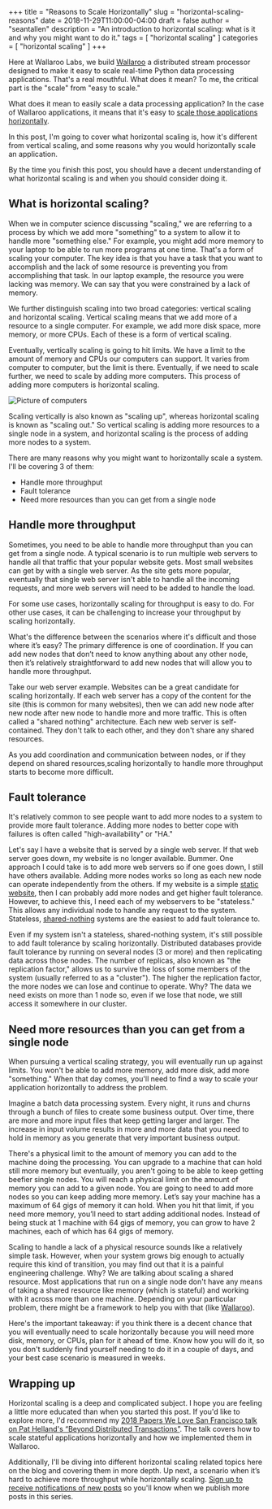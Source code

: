 +++
title = "Reasons to Scale Horizontally"
slug = "horizontal-scaling-reasons"
date = 2018-11-29T11:00:00-04:00
draft = false
author = "seantallen"
description = "An introduction to horizontal scaling: what is it and why you might want to do it."
tags = [
  "horizontal scaling"
]
categories = [
    "horizontal scaling"
]
+++

Here at Wallaroo Labs, we build [Wallaroo](https://github.com/wallaroolabs/wallaroo) a distributed stream processor designed to make it easy to scale real-time Python data processing applications. That's a real mouthful. What does it mean? To me, the critical part is the "scale" from "easy to scale."

What does it mean to easily scale a data processing application? In the case of Wallaroo applications, it means that it's easy to [scale those applications horizontally](https://en.wikipedia.org/wiki/Scalability#Horizontal_and_vertical_scaling). 

In this post, I'm going to cover what horizontal scaling is, how it's different from vertical scaling, and some reasons why you would horizontally scale an application. 

By the time you finish this post, you should have a decent understanding of what horizontal scaling is and when you should consider doing it. 

## What is horizontal scaling?

When we in computer science discussing "scaling," we are referring to a process by which we add more "something" to a system to allow it to handle more "something else." For example, you might add more memory to your laptop to be able to run more programs at one time. That's a form of scaling your computer. The key idea is that you have a task that you want to accomplish and the lack of some resource is preventing you from accomplishing that task. In our laptop example, the resource you were lacking was memory. We can say that you were constrained by a lack of memory.

We further distinguish scaling into two broad categories: vertical scaling and horizontal scaling. Vertical scaling means that we add more of a resource to a single computer. For example, we add more disk space, more memory, or more CPUs. Each of these is a form of vertical scaling.

Eventually, vertically scaling is going to hit limits. We have a limit to the amount of memory and CPUs our computers can support. It varies from computer to computer, but the limit is there. Eventually, if we need to scale further, we need to scale by adding more computers. This process of adding more computers is horizontal scaling. 

![Picture of computers](/images/post/horizontal-scaling/types-of-scaling.png "Scaling!")

Scaling vertically is also known as "scaling up", whereas horizontal scaling is known as "scaling out." So vertical scaling is adding more resources to a single node in a system, and horizontal scaling is the process of adding more nodes to a system.

There are many reasons why you might want to horizontally scale a system. I'll be covering 3 of them:

- Handle more throughput
- Fault tolerance
- Need more resources than you can get from a single node

## Handle more throughput

Sometimes, you need to be able to handle more throughput than you can get from a single node. A typical scenario is to run multiple web servers to handle all that traffic that your popular website gets. Most small websites can get by with a single web server. As the site gets more popular, eventually that single web server isn't able to handle all the incoming requests, and more web servers will need to be added to handle the load.

For some use cases, horizontally scaling for throughput is easy to do. For other use cases, it can be challenging to increase your throughput by scaling horizontally. 

What's the difference between the scenarios where it's difficult and those where it’s easy? The primary difference is one of coordination. If you can add new nodes that don’t need to know anything about any other node, then it’s relatively straightforward to add new nodes that will allow you to handle more throughput.

Take our web server example. Websites can be a great candidate for scaling horizontally. If each web server has a copy of the content for the site (this is common for many websites), then we can add new node after new node after new node to handle more and more traffic. This is often called a "shared nothing" architecture. Each new web server is self-contained. They don't talk to each other, and they don't share any shared resources.

As you add coordination and communication between nodes, or if they depend on shared resources,scaling horizontally to handle more throughput starts to become more difficult.

## Fault tolerance

It's relatively common to see people want to add more nodes to a system to provide more fault tolerance. Adding more nodes to better cope with failures is often called "high-availability" or "HA." 

Let's say I have a website that is served by a single web server. If that web server goes down, my website is no longer available. Bummer. One approach I could take is to add more web servers so if one goes down, I still have others available. Adding more nodes works so long as each new node can operate independently from the others. If my website is a simple [static website](https://en.wikipedia.org/wiki/Static_web_page), then I can probably add more nodes and get higher fault tolerance. However, to achieve this, I need each of my webservers to be "stateless." This allows any individual node to handle any request to the system. Stateless, [shared-nothing](https://en.wikipedia.org/wiki/Shared-nothing_architecture) systems are the easiest to add fault tolerance to.

Even if my system isn't a stateless, shared-nothing system, it's still possible to add fault tolerance by scaling horizontally. Distributed databases provide fault tolerance by running on several nodes (3 or more) and then replicating data across those nodes. The number of replicas, also known as "the replication factor," allows us to survive the loss of some members of the system (usually referred to as a "cluster"). The higher the replication factor, the more nodes we can lose and continue to operate. Why? The data we need exists on more than 1 node so, even if we lose that node, we still access it somewhere in our cluster.

## Need more resources than you can get from a single node

When pursuing a vertical scaling strategy, you will eventually run up against limits. You won't be able to add more memory, add more disk, add more "something." When that day comes, you'll need to find a way to scale your application horizontally to address the problem.

Imagine a batch data processing system. Every night, it runs and churns through a bunch of files to create some business output. Over time, there are more and more input files that keep getting larger and larger. The increase in input volume results in more and more data that you need to hold in memory as you generate that very important business output. 

There's a physical limit to the amount of memory you can add to the machine doing the processing. You can upgrade to a machine that can hold still more memory but eventually, you aren't going to be able to keep getting beefier single nodes. You will reach a physical limit on the amount of memory you can add to a given node. You are going to need to add more nodes so you can keep adding more memory. Let’s say your machine has a maximum of 64 gigs of memory it can hold. When you hit that limit, if you need more memory, you’ll need to start adding additional nodes. Instead of being stuck at 1 machine with 64 gigs of memory, you can grow to have 2 machines, each of which has 64 gigs of memory. 

Scaling to handle a lack of a physical resource sounds like a relatively simple task. However, when your system grows big enough to actually require this kind of transition, you may find out that it is a painful engineering challenge. Why? We are talking about scaling a shared resource. Most applications that run on a single node don't have any means of taking a shared resource like memory (which is stateful) and working with it across more than one machine. Depending on your particular problem, there might be a framework to help you with that (like [Wallaroo](https://blog.wallaroolabs.com/2017/10/how-wallaroo-scales-distributed-state/)). 

Here's the important takeaway: if you think there is a decent chance that you will eventually need to scale horizontally because you will need more disk, memory, or CPUs, plan for it ahead of time. Know how you will do it, so you don't suddenly find yourself needing to do it in a couple of days, and your best case scenario is measured in weeks.

## Wrapping up 

Horizontal scaling is a deep and complicated subject. I hope you are feeling a little more educated than when you started this post. If you'd like to explore more, I'd recommend my [2018 Papers We Love San Francisco talk on Pat Helland's “Beyond Distributed Transactions”](https://www.youtube.com/watch?v=xI56ox7dcRQ&feature=youtu.be). The talk covers how to scale stateful applications horizontally and how we implemented them in Wallaroo.

Additionally, I'll be diving into different horizontal scaling related topics here on the blog and covering them in more depth. Up next, a scenario when it’s hard to achieve more throughput while horizontally scaling. [Sign up to receive notifications of new posts](https://blog.wallaroolabs.com/subscribe/) so you'll know when we publish more posts in this series.
